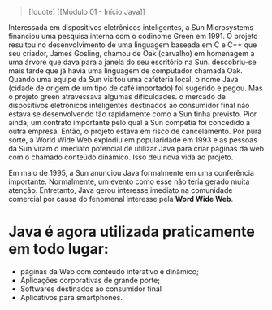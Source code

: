 
>[!quote] [[Módulo 01 - Início Java]]

Interessada em dispositivos eletrônicos inteligentes, a Sun Microsystems financiou uma pesquisa interna com o codinome Green em 1991. O projeto resultou no desenvolvimento de uma linguagem baseada em C e C++ que seu criador, James Gosling, chamou de Oak (carvalho) em homenagem a uma árvore que dava para a janela do seu escritório na Sun.
descobriu-se mais tarde que já havia uma linguagem de computador chamada Oak. 
Quando uma equipe da Sun visitou uma cafeteria local, o nome Java (cidade de origem de um tipo de café importado) foi sugerido e pegou.
Mas o projeto green atravessava algumas dificuldades. o mercado de dispositivos eletrônicos inteligentes destinados ao consumidor final não estava se desenvolvendo tão rapidamente como a Sun tinha previsto. Pior ainda, um contrato importante pelo qual a Sun competia foi concedido a outra empresa. Então, o projeto estava em risco de cancelamento. Por pura sorte, a World Wide Web explodiu em popularidade em 1993 e as pessoas da Sun viram o imediato potencial de utilizar Java para criar páginas da web com o chamado conteúdo dinâmico. Isso deu nova vida ao projeto.

Em maio de 1995, a Sun anunciou Java formalmente em uma conferência importante. Normalmente, um evento como esse não teria gerado muita atenção. Entretanto, Java gerou interesse imediato na comunidade comercial por causa do fenomenal interesse pela **Word Wide Web**.

# Java é agora utilizada praticamente em todo lugar:

- páginas da Web com conteúdo interativo e dinâmico;
- Aplicações corporativas de grande porte;
- Softwares destinados ao consumidor final
- Aplicativos para smartphones.

